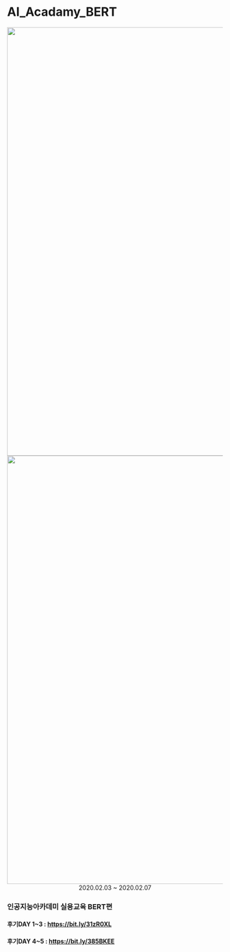 # AI_Acadamy_BERT

<p align="center"><img width=1000px src="./img/ai_bert01.png/></p>
<p align="center"><img width=1000px src="./img/ai_bert02.png/></p>

### 2020.02.03 ~ 2020.02.07

### 인공지능아카데미 실용교육 BERT편

#### 후기DAY 1~3 : https://bit.ly/31zR0XL
#### 후기DAY 4~5 : https://bit.ly/385BKEE
